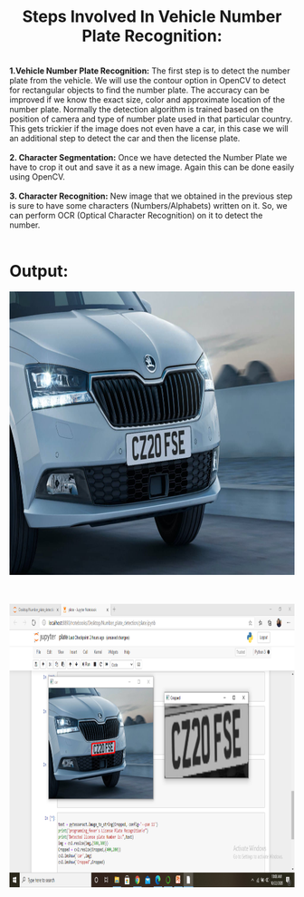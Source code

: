 <center><b><h1>Steps Involved In Vehicle Number Plate Recognition:</h1></b></center><br>
<b>1.Vehicle Number Plate Recognition:</b> The first step is to detect the number plate from the vehicle. We will use the contour option in OpenCV to detect for rectangular objects to find the number plate. The accuracy can be improved if we know the exact size, color and approximate location of the number plate. Normally the detection algorithm is trained based on the position of camera and type of number plate used in that particular country. This gets trickier if the image does not even have a car, in this case we will an additional step to detect the car and then the license plate.<br><br>
<b>2. Character Segmentation:</b> Once we have detected the Number  Plate we have to crop it out and save it as a new image. Again this can be done easily using OpenCV.<br><br>
<b>3. Character Recognition:</b> New image that we obtained in the previous step is sure to have some characters (Numbers/Alphabets) written on it. So, we can perform OCR (Optical Character Recognition) on it to detect the number.<br><br>
<h1>Output:</h1>

<img src="images/car2.jpg" alt="image not found" width="900"  height="500">

<br><br>
<img src="images/scr.png" alt="image not found" width="900" height="500">
